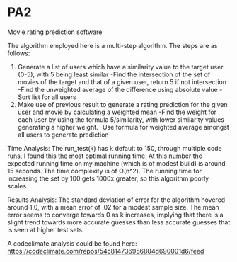 # PA2
Movie rating prediction software

The algorithm employed here is a multi-step algorithm. The steps are as follows:
1) Generate a list of users which have a similarity value to the target user (0-5), with 5 being least similar
-Find the intersection of the set of movies of the target and that of a given user, return 5 if not intersection
-Find the unweighted average of the difference using absolute value
-Sort list for all users
2) Make use of previous result to generate a rating prediction for the given user and movie by calculating a weighted mean 
-Find the weight for each user by using the formula 5/similarity, with lower similarity values generating a higher weight.
-Use formula for weighted average amongst all users to generate prediction

Time Analysis: 
The run_test(k) has k default to 150, through multiple code runs, I found this the most optimal running time. At this number the expected running time on my machine (which is of modest build) is around 15 seconds. The time complexity is of O(n^2). 
The running time for increasing the set by 100 gets 1000x greater, so this algorithm poorly scales.

Results Analysis:
The standard deviation of error for the algorithm hovered around 1.0, with a mean error of .02 for a modest sample size. The mean error seems to converge towards 0 as k increases, implying that there is a slight trend towards more accurate guesses than less accurate guesses that is seen at higher test sets. 

A codeclimate analysis could be found here:
https://codeclimate.com/repos/54c814736956804d690001d6/feed
